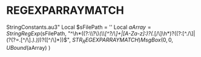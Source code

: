 # REGEXPARRAYMATCH
StringConstants.au3"  Local $sFilePath = '' Local $aArray = StringRegExp($sFilePath, "^\h*((?:\\\\\?\\)*(\\\\[^\?\/\\]+|[A-Za-z]:)?(.*[\/\\]\h*)?((?:[^\.\/\\]|(?(?=\.[^\/\\]*\.)\.))*)?([^\/\\]*))$", $STR_REGEXPARRAYMATCH) MsgBox ( 0,0, UBound($aArray)  )
